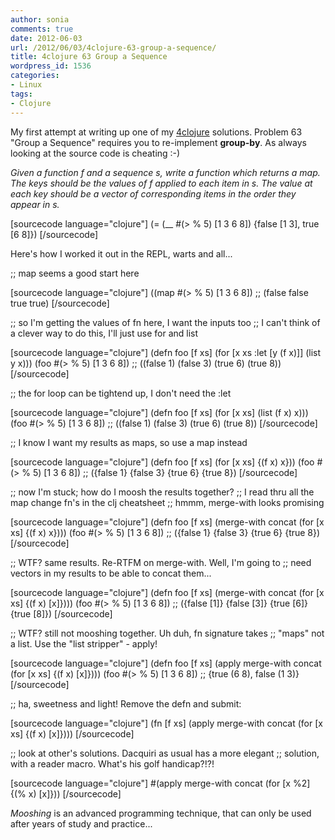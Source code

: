 ```yaml
---
author: sonia
comments: true
date: 2012-06-03
url: /2012/06/03/4clojure-63-group-a-sequence/
title: 4clojure 63 Group a Sequence
wordpress_id: 1536
categories:
- Linux
tags:
- Clojure
---
```


My first attempt at writing up one of my [4clojure](http://www.4clojure.com/) solutions. Problem 63 "Group a Sequence" requires you to re-implement **group-by**. As always looking at the source code is cheating :-)

_Given a function f and a sequence s, write a function which returns a map. The keys should be the values of f applied to each item in s. The value at each key should be a vector of corresponding items in the order they appear in s._

[sourcecode language="clojure"]
(= (__ #(> % 5) [1 3 6 8]) {false [1 3], true [6 8]})
[/sourcecode]

Here's how I worked it out in the REPL, warts and all...

;; map seems a good start here

[sourcecode language="clojure"]
((map #(> % 5) [1 3 6 8])
;; (false false true true)
[/sourcecode]

;; so I'm getting the values of fn here, I want the inputs too
;; I can't think of a clever way to do this, I'll just use for and list

[sourcecode language="clojure"]
(defn foo [f xs] (for [x xs :let [y (f x)]] (list y x)))
(foo #(> % 5) [1 3 6 8])
;; ((false 1) (false 3) (true 6) (true 8))
[/sourcecode]

;; the for loop can be tightend up, I don't need the :let

[sourcecode language="clojure"]
(defn foo [f xs] (for [x xs] (list (f x) x)))
(foo #(> % 5) [1 3 6 8])
;; ((false 1) (false 3) (true 6) (true 8))
[/sourcecode]

;; I know I want my results as maps, so use a map instead

[sourcecode language="clojure"]
(defn foo [f xs] (for [x xs] {(f x) x}))
(foo #(> % 5) [1 3 6 8])
;; ({false 1} {false 3} {true 6} {true 8})
[/sourcecode]

;; now I'm stuck; how do I moosh the results together?
;; I read thru all the map change fn's in the clj cheatsheet
;; hmmm, merge-with looks promising

[sourcecode language="clojure"]
(defn foo [f xs] (merge-with concat (for [x xs] {(f x) x})))
(foo #(> % 5) [1 3 6 8])
;; ({false 1} {false 3} {true 6} {true 8})
[/sourcecode]

;; WTF? same results. Re-RTFM on merge-with. Well, I'm going to
;; need vectors in my results to be able to concat them...

[sourcecode language="clojure"]
(defn foo [f xs] (merge-with concat (for [x xs] {(f x) [x]})))
(foo #(> % 5) [1 3 6 8])
;; ({false [1]} {false [3]} {true [6]} {true [8]})
[/sourcecode]

;; WTF? still not mooshing together. Uh duh, fn signature takes
;; "maps" not a list. Use the "list stripper" - apply!

[sourcecode language="clojure"]
(defn foo [f xs] (apply merge-with concat (for [x xs] {(f x) [x]})))
(foo #(> % 5) [1 3 6 8])
;; {true (6 8), false (1 3)}
[/sourcecode]

;; ha, sweetness and light! Remove the defn and submit:

[sourcecode language="clojure"]
(fn [f xs] (apply merge-with concat (for [x xs] {(f x) [x]})))
[/sourcecode]

;; look at other's solutions. Dacquiri as usual has a more elegant
;; solution, with a reader macro. What's his golf handicap?!?!

[sourcecode language="clojure"]
#(apply merge-with concat (for [x %2] {(% x) [x]}))
[/sourcecode]

_Mooshing_ is an advanced programming technique, that can only be used after years of study and practice...
